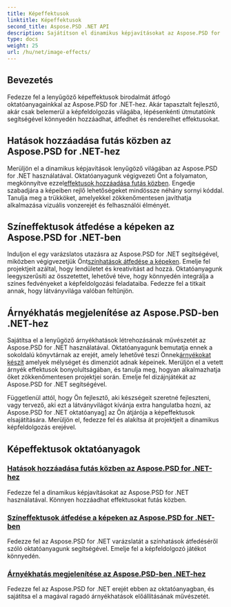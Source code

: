 ```yaml
---
title: Képeffektusok
linktitle: Képeffektusok
second_title: Aspose.PSD .NET API
description: Sajátítson el dinamikus képjavításokat az Aspose.PSD for .NET-ben. Emelje fel a képfeldolgozást a lenyűgöző effektusok futás közbeni hozzáadásával, átfedésével és renderelésével kapcsolatos oktatóanyagok segítségével.
type: docs
weight: 25
url: /hu/net/image-effects/
---
```


## Bevezetés

Fedezze fel a lenyűgöző képeffektusok birodalmát átfogó oktatóanyagainkkal az Aspose.PSD for .NET-hez. Akár tapasztalt fejlesztő, akár csak belemerül a képfeldolgozás világába, lépésenkénti útmutatóink segítségével könnyedén hozzáadhat, átfedhet és renderelhet effektusokat.

## Hatások hozzáadása futás közben az Aspose.PSD for .NET-hez

 Merüljön el a dinamikus képjavítások lenyűgöző világában az Aspose.PSD for .NET használatával. Oktatóanyagunk végigvezeti Önt a folyamaton, megkönnyítve ezzel[effektusok hozzáadása futás közben](./add-effect-runtime/). Engedje szabadjára a képeiben rejlő lehetőségeket mindössze néhány sornyi kóddal. Tanulja meg a trükköket, amelyekkel zökkenőmentesen javíthatja alkalmazása vizuális vonzerejét és felhasználói élményét.

## Színeffektusok átfedése a képeken az Aspose.PSD for .NET-ben

Induljon el egy varázslatos utazásra az Aspose.PSD for .NET segítségével, miközben végigvezetjük Önt[színhatások átfedése a képeken](./overlay-color-effect/). Emelje fel projektjeit azáltal, hogy lendületet és kreativitást ad hozzá. Oktatóanyagunk leegyszerűsíti az összetettet, lehetővé téve, hogy könnyedén integrálja a színes fedvényeket a képfeldolgozási feladataiba. Fedezze fel a titkait annak, hogy látványvilága valóban feltűnjön.

## Árnyékhatás megjelenítése az Aspose.PSD-ben .NET-hez

 Sajátítsa el a lenyűgöző árnyékhatások létrehozásának művészetét az Aspose.PSD for .NET használatával. Oktatóanyagunk bemutatja ennek a sokoldalú könyvtárnak az erejét, amely lehetővé teszi Önnek[árnyékokat készít](./render-drop-shadow/) amelyek mélységet és dimenziót adnak képeinek. Merüljön el a vetett árnyék effektusok bonyolultságában, és tanulja meg, hogyan alkalmazhatja őket zökkenőmentesen projektjei során. Emelje fel dizájnjátékát az Aspose.PSD for .NET segítségével.

Függetlenül attól, hogy Ön fejlesztő, aki készségeit szeretné fejleszteni, vagy tervező, aki ezt a látványvilágot kívánja extra hangulatba hozni, az Aspose.PSD for .NET oktatóanyag] az Ön átjárója a képeffektusok elsajátítására. Merüljön el, fedezze fel és alakítsa át projektjeit a dinamikus képfeldolgozás erejével.


## Képeffektusok oktatóanyagok
### [Hatások hozzáadása futás közben az Aspose.PSD for .NET-hez](./add-effect-runtime/)
Fedezze fel a dinamikus képjavításokat az Aspose.PSD for .NET használatával. Könnyen hozzáadhat effektusokat futás közben.
### [Színeffektusok átfedése a képeken az Aspose.PSD for .NET-ben](./overlay-color-effect/)
Fedezze fel az Aspose.PSD for .NET varázslatát a színhatások átfedéséről szóló oktatóanyagunk segítségével. Emelje fel a képfeldolgozó játékot könnyedén.
### [Árnyékhatás megjelenítése az Aspose.PSD-ben .NET-hez](./render-drop-shadow/)
Fedezze fel az Aspose.PSD for .NET erejét ebben az oktatóanyagban, és sajátítsa el a magával ragadó árnyékhatások előállításának művészetét.